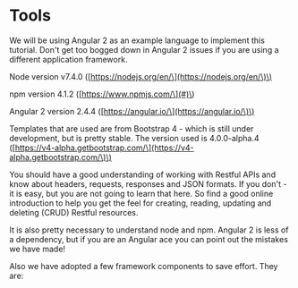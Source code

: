 # Tools

We will be using Angular 2 as an example language to implement this tutorial. Don't get too bogged down in Angular 2 issues if you are using a different application framework.

Node version v7.4.0 \([https://nodejs.org/en/\](https://nodejs.org/en/\)\)

npm version 4.1.2 \([https://www.npmjs.com/\](#)\)

Angular 2 version 2.4.4 \([https://angular.io/\](https://angular.io/\)\)

Templates that are used are from Bootstrap 4 - which is still under development, but is pretty stable. The version used is 4.0.0-alpha.4 \([https://v4-alpha.getbootstrap.com/\](https://v4-alpha.getbootstrap.com/\)\)

You should have a good understanding of working with Restful APIs and know about headers, requests, responses and JSON formats. If you don't - it is easy, but you are not going to learn that here. So find a good online introduction to help you get the feel for creating, reading, updating and deleting \(CRUD\) Restful resources.

It is also pretty necessary to understand node and npm. Angular 2 is less of a dependency, but if you are an Angular ace you can point out the mistakes we have made!

Also we have adopted a few framework components to save effort. They are:

